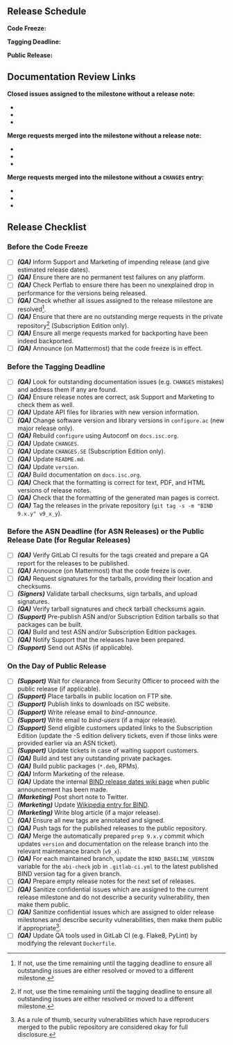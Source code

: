 ## Release Schedule

**Code Freeze:**

**Tagging Deadline:**

**Public Release:**

## Documentation Review Links

**Closed issues assigned to the milestone without a release note:**

 - []()
 - []()
 - []()

**Merge requests merged into the milestone without a release note:**

 - []()
 - []()
 - []()

**Merge requests merged into the milestone without a `CHANGES` entry:**

 - []()
 - []()
 - []()

## Release Checklist

### Before the Code Freeze

 - [ ] ***(QA)*** Inform Support and Marketing of impending release (and give estimated release dates).
 - [ ] ***(QA)*** Ensure there are no permanent test failures on any platform.
 - [ ] ***(QA)*** Check Perflab to ensure there has been no unexplained drop in performance for the versions being released.
 - [ ] ***(QA)*** Check whether all issues assigned to the release milestone are resolved[^1].
 - [ ] ***(QA)*** Ensure that there are no outstanding merge requests in the private repository[^1] (Subscription Edition only).
 - [ ] ***(QA)*** Ensure all merge requests marked for backporting have been indeed backported.
 - [ ] ***(QA)*** Announce (on Mattermost) that the code freeze is in effect.

### Before the Tagging Deadline

 - [ ] ***(QA)*** Look for outstanding documentation issues (e.g. `CHANGES` mistakes) and address them if any are found.
 - [ ] ***(QA)*** Ensure release notes are correct, ask Support and Marketing to check them as well.
 - [ ] ***(QA)*** Update API files for libraries with new version information.
 - [ ] ***(QA)*** Change software version and library versions in `configure.ac` (new major release only).
 - [ ] ***(QA)*** Rebuild `configure` using Autoconf on `docs.isc.org`.
 - [ ] ***(QA)*** Update `CHANGES`.
 - [ ] ***(QA)*** Update `CHANGES.SE` (Subscription Edition only).
 - [ ] ***(QA)*** Update `README.md`.
 - [ ] ***(QA)*** Update `version`.
 - [ ] ***(QA)*** Build documentation on `docs.isc.org`.
 - [ ] ***(QA)*** Check that the formatting is correct for text, PDF, and HTML versions of release notes.
 - [ ] ***(QA)*** Check that the formatting of the generated man pages is correct.
 - [ ] ***(QA)*** Tag the releases in the private repository (`git tag -s -m "BIND 9.x.y" v9_x_y`).

### Before the ASN Deadline (for ASN Releases) or the Public Release Date (for Regular Releases)

 - [ ] ***(QA)*** Verify GitLab CI results for the tags created and prepare a QA report for the releases to be published.
 - [ ] ***(QA)*** Announce (on Mattermost) that the code freeze is over.
 - [ ] ***(QA)*** Request signatures for the tarballs, providing their location and checksums.
 - [ ] ***(Signers)*** Validate tarball checksums, sign tarballs, and upload signatures.
 - [ ] ***(QA)*** Verify tarball signatures and check tarball checksums again.
 - [ ] ***(Support)*** Pre-publish ASN and/or Subscription Edition tarballs so that packages can be built.
 - [ ] ***(QA)*** Build and test ASN and/or Subscription Edition packages.
 - [ ] ***(QA)*** Notify Support that the releases have been prepared.
 - [ ] ***(Support)*** Send out ASNs (if applicable).

### On the Day of Public Release

 - [ ] ***(Support)*** Wait for clearance from Security Officer to proceed with the public release (if applicable).
 - [ ] ***(Support)*** Place tarballs in public location on FTP site.
 - [ ] ***(Support)*** Publish links to downloads on ISC website.
 - [ ] ***(Support)*** Write release email to *bind-announce*.
 - [ ] ***(Support)*** Write email to *bind-users* (if a major release).
 - [ ] ***(Support)*** Send eligible customers updated links to the Subscription Edition (update the -S edition delivery tickets, even if those links were provided earlier via an ASN ticket).
 - [ ] ***(Support)*** Update tickets in case of waiting support customers.
 - [ ] ***(QA)*** Build and test any outstanding private packages.
 - [ ] ***(QA)*** Build public packages (`*.deb`, RPMs).
 - [ ] ***(QA)*** Inform Marketing of the release.
 - [ ] ***(QA)*** Update the internal [BIND release dates wiki page](https://wiki.isc.org/bin/view/Main/BindReleaseDates) when public announcement has been made.
 - [ ] ***(Marketing)*** Post short note to Twitter.
 - [ ] ***(Marketing)*** Update [Wikipedia entry for BIND](https://en.wikipedia.org/wiki/BIND).
 - [ ] ***(Marketing)*** Write blog article (if a major release).
 - [ ] ***(QA)*** Ensure all new tags are annotated and signed.
 - [ ] ***(QA)*** Push tags for the published releases to the public repository.
 - [ ] ***(QA)*** Merge the automatically prepared `prep 9.x.y` commit which updates `version` and documentation on the release branch into the relevant maintenance branch (`v9_x`).
 - [ ] ***(QA)*** For each maintained branch, update the `BIND_BASELINE_VERSION` variable for the `abi-check` job in `.gitlab-ci.yml` to the latest published BIND version tag for a given branch.
 - [ ] ***(QA)*** Prepare empty release notes for the next set of releases.
 - [ ] ***(QA)*** Sanitize confidential issues which are assigned to the current release milestone and do not describe a security vulnerability, then make them public.
 - [ ] ***(QA)*** Sanitize confidential issues which are assigned to older release milestones and describe security vulnerabilities, then make them public if appropriate[^2].
 - [ ] ***(QA)*** Update QA tools used in GitLab CI (e.g. Flake8, PyLint) by modifying the relevant `Dockerfile`.

[^1]: If not, use the time remaining until the tagging deadline to ensure all outstanding issues are either resolved or moved to a different milestone.
[^2]: As a rule of thumb, security vulnerabilities which have reproducers merged to the public repository are considered okay for full disclosure.
